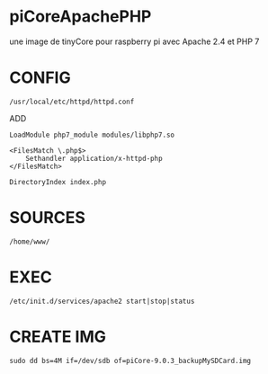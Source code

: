# piCoreApachePHP
une image de tinyCore pour raspberry pi avec Apache 2.4 et PHP 7


# CONFIG

```
/usr/local/etc/httpd/httpd.conf
```
ADD
```
LoadModule php7_module modules/libphp7.so

<FilesMatch \.php$>
    Sethandler application/x-httpd-php
</FilesMatch>

DirectoryIndex index.php
```

# SOURCES

```
/home/www/
```

# EXEC

```
/etc/init.d/services/apache2 start|stop|status
```


# CREATE IMG

```
sudo dd bs=4M if=/dev/sdb of=piCore-9.0.3_backupMySDCard.img
```

